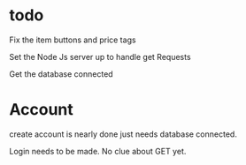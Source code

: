 # todo 

Fix the item buttons and price tags

Set the Node Js server up to handle get Requests

Get the database connected


# Account 

create account is nearly done just needs database connected.

Login needs to be made. No clue about GET yet. 

